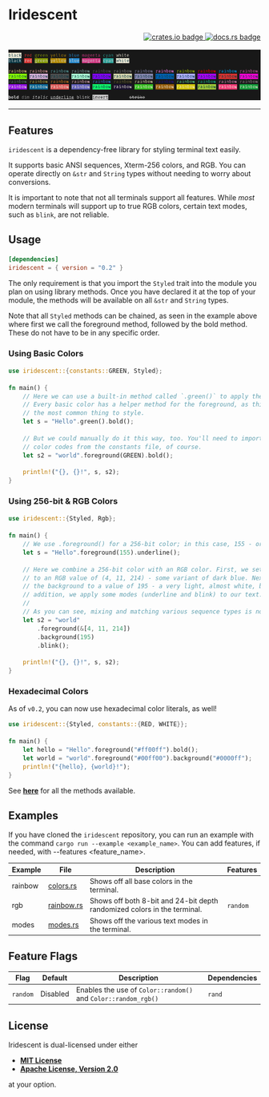 # Iridescent

<!-- markdownlint-disable -->
<div align="right">
<a href="https://crates.io/crates/iridescent">
    <img src="https://img.shields.io/crates/v/iridescent?style=flat-square" alt="crates.io badge">
</a>
<a href="https://docs.rs/iridescent/latest/iridescent/">
    <img src="https://img.shields.io/docsrs/iridescent?style=flat-square" alt="docs.rs badge">
</a>
</div>
<br>
<div align="center">
    <img src="example.gif" alt="terminal screenshot showing off styled output">
</div>
<!-- markdownlint-enable -->

---

## Features

`iridescent` is a dependency-free library for styling terminal text easily.

It supports basic ANSI sequences, Xterm-256 colors, and RGB. You can operate
directly on `&str` and `String` types without needing to worry about
conversions.

It is important to note that not all terminals support all features. While
*most* modern terminals will support up to true RGB colors, certain text modes,
such as `blink`, are not reliable.

## Usage

```toml
[dependencies]
iridescent = { version = "0.2" }
```

The only requirement is that you import the `Styled` trait into the module you
plan on using library methods. Once you have declared it at the top of your
module, the methods will be available on all `&str` and `String` types.

Note that all `Styled` methods can be chained, as seen in the example above
where first we call the foreground method, followed by the bold method. These do
not have to be in any specific order.

### Using Basic Colors

```rust
use iridescent::{constants::GREEN, Styled};

fn main() {
    // Here we can use a built-in method called `.green()` to apply the color.
    // Every basic color has a helper method for the foreground, as this is
    // the most common thing to style.
    let s = "Hello".green().bold();

    // But we could manually do it this way, too. You'll need to import the
    // color codes from the constants file, of course.
    let s2 = "world".foreground(GREEN).bold();

    println!("{}, {}!", s, s2);
}
```

### Using 256-bit & RGB Colors

```rust
use iridescent::{Styled, Rgb};

fn main() {
    // We use .foreground() for a 256-bit color; in this case, 155 - or a lime green.
    let s = "Hello".foreground(155).underline();

    // Here we combine a 256-bit color with an RGB color. First, we set the foreground
    // to an RGB value of (4, 11, 214) - some variant of dark blue. Next, we set
    // the background to a value of 195 - a very light, almost white, blue. In 
    // addition, we apply some modes (underline and blink) to our text.
    //
    // As you can see, mixing and matching various sequence types is no problem!
    let s2 = "world"
        .foreground(&[4, 11, 214])
        .background(195)
        .blink();

    println!("{}, {}!", s, s2);
}
```

### Hexadecimal Colors

As of `v0.2`, you can now use hexadecimal color literals, as well!

```rust
use iridescent::{Styled, constants::{RED, WHITE}};

fn main() {
    let hello = "Hello".foreground("#ff00ff").bold();
    let world = "world".foreground("#00ff00").background("#0000ff");
    println!("{hello}, {world}!");
}
```

See
**[here](https://docs.rs/iridescent/latest/iridescent/styled/trait.Styled.html)**
for all the methods available.

## Examples

If you have cloned the `iridescent` repository, you can run an example with the
command `cargo run --example <example_name>`. You can add features, if needed,
with --features <feature_name>.

<!-- markdownlint-disable -->
| Example | File                                    | Description                                                              | Features   |
|---------|-----------------------------------------|--------------------------------------------------------------------------|------------|
| rainbow | [colors.rs](/examples/colors.rs)   | Shows off all base colors in the terminal.                               |            |
| rgb     | [rainbow.rs](/examples/rainbow.rs) | Shows off both 8-bit and 24-bit depth randomized colors in the terminal. | `random`   |
| modes   | [modes.rs](/examples/modes.rs)     | Shows off the various text modes in the terminal.                        |            |
<!-- markdownlint-enable -->

## Feature Flags

<!-- markdownlint-disable -->
| Flag     | Default  | Description                                                                         | Dependencies |
|----------|----------|-------------------------------------------------------------------------------------|--------------|
| `random` | Disabled |Enables the use of `Color::random()` and `Color::random_rgb()`                       | `rand`       |
<!-- markdownlint-enable -->

## License

Iridescent is dual-licensed under either

- **[MIT License](/LICENSE-MIT)**
- **[Apache License, Version 2.0](/LICENSE-APACHE)**

at your option.
